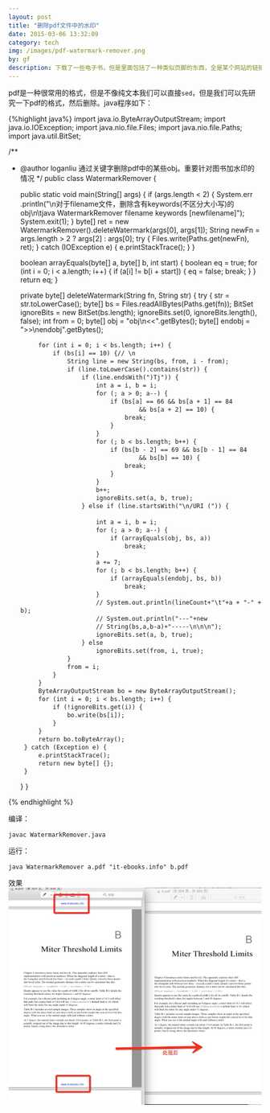 ```yaml
---
layout: post
title: "删除pdf文件中的水印"
date: 2015-03-06 13:32:09
category: tech
img: /images/pdf-watermark-remover.png
by: gf
description: 下载了一些电子书，但是里面包括了一种类似页脚的东西，全是某个网站的链接。写了一个小程序出去这些链接
---
```

pdf是一种很常用的格式，但是不像纯文本我们可以直接`sed`，但是我们可以先研究一下pdf的格式，然后删除。java程序如下：

{%highlight java%}
import java.io.ByteArrayOutputStream;
import java.io.IOException;
import java.nio.file.Files;
import java.nio.file.Paths;
import java.util.BitSet;

/**
 * @author loganliu 通过关键字删除pdf中的某些obj。重要针对图书加水印的情况
 */
public class WatermarkRemover {

	public static void main(String[] args) {
		if (args.length < 2) {
			System.err
					.println("\n对于filename文件，删除含有keywords(不区分大小写)的obj\n\tjava WatermarkRemover filename keywords [newfilename]");
			System.exit(1);
		}
		byte[] ret = new WatermarkRemover().deleteWatermark(args[0], args[1]);
		String newFn = args.length > 2 ? args[2] : args[0];
		try {
			Files.write(Paths.get(newFn), ret);
		} catch (IOException e) {
			e.printStackTrace();
		}
	}

	boolean arrayEquals(byte[] a, byte[] b, int start) {
		boolean eq = true;
		for (int i = 0; i < a.length; i++) {
			if (a[i] != b[i + start]) {
				eq = false;
				break;
			}
		}
		return eq;
	}

	private byte[] deleteWatermark(String fn, String str) {
		try {
			str = str.toLowerCase();
			byte[] bs = Files.readAllBytes(Paths.get(fn));
			BitSet ignoreBits = new BitSet(bs.length);
			ignoreBits.set(0, ignoreBits.length(), false);
			int from = 0;
			byte[] obj = "obj\n<<".getBytes();
			byte[] endobj = ">>\nendobj".getBytes();

			for (int i = 0; i < bs.length; i++) {
				if (bs[i] == 10) {// \n
					String line = new String(bs, from, i - from);
					if (line.toLowerCase().contains(str)) {
						if (line.endsWith(")Tj")) {
							int a = i, b = i;
							for (; a > 0; a--) {
								if (bs[a] == 66 && bs[a + 1] == 84
										&& bs[a + 2] == 10) {
									break;
								}
							}
							for (; b < bs.length; b++) {
								if (bs[b - 2] == 69 && bs[b - 1] == 84
										&& bs[b] == 10) {
									break;
								}
							}
							b++;
							ignoreBits.set(a, b, true);
						} else if (line.startsWith("\n/URI (")) {

							int a = i, b = i;
							for (; a > 0; a--) {
								if (arrayEquals(obj, bs, a))
									break;
							}
							a += 7;
							for (; b < bs.length; b++) {
								if (arrayEquals(endobj, bs, b))
									break;
							}
							// System.out.println(lineCount+"\t"+a + "-" + b);
							// System.out.println("---"+new
							// String(bs,a,b-a)+"-----\n\n\n");
							ignoreBits.set(a, b, true);
						} else
							ignoreBits.set(from, i, true);
					}
					from = i;
				}
			}
			ByteArrayOutputStream bo = new ByteArrayOutputStream();
			for (int i = 0; i < bs.length; i++) {
				if (!ignoreBits.get(i)) {
					bo.write(bs[i]);
				}
			}
			return bo.toByteArray();
		} catch (Exception e) {
			e.printStackTrace();
			return new byte[] {};
		}
	}
}

{% endhighlight %}

编译：

	javac WatermarkRemover.java

运行：

	java WatermarkRemover a.pdf "it-ebooks.info" b.pdf

效果
![pdf去处水印效果](/images/pdf-watermark-remover.png)
